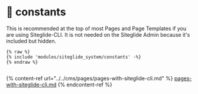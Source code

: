 # 👀 constants

This is recommended at the top of most Pages and Page Templates if you are using Siteglide-CLI. It is not needed on the Siteglide Admin because it's included but hidden.

```liquid
{% raw %}
{% include 'modules/siteglide_system/constants' -%}
{% endraw %}


```

{% content-ref url="../../cms/pages/pages-with-siteglide-cli.md" %}
[pages-with-siteglide-cli.md](../../cms/pages/pages-with-siteglide-cli.md)
{% endcontent-ref %}
